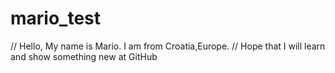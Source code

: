 # mario_test

// Hello, My name is Mario. I am from Croatia,Europe.
// Hope that I will learn and show something new at GitHub
